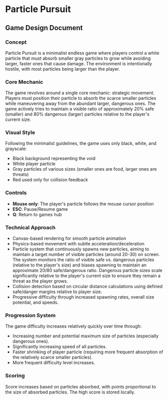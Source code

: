 # Particle Pursuit

## Game Design Document

### Concept
Particle Pursuit is a minimalist endless game where players control a white particle that must absorb smaller gray particles to grow while avoiding larger, faster ones that cause damage. The environment is intentionally hostile, with most particles being larger than the player.

### Core Mechanic
The game revolves around a single core mechanic: strategic movement. Players must position their particle to absorb the scarce smaller particles while maneuvering away from the abundant larger, dangerous ones. The game actively tries to maintain a visible ratio of approximately 20% safe (smaller) and 80% dangerous (larger) particles relative to the player's current size.

### Visual Style
Following the minimalist guidelines, the game uses only black, white, and grayscale:
- Black background representing the void
- White player particle
- Gray particles of various sizes (smaller ones are food, larger ones are threats)
- Red used only for collision feedback

### Controls
- **Mouse only**: The player's particle follows the mouse cursor position
- **ESC**: Pause/Resume game
- **Q**: Return to games hub

### Technical Approach
- Canvas-based rendering for smooth particle animation
- Physics-based movement with subtle acceleration/deceleration
- Particle system that continuously spawns new particles, aiming to maintain a target number of visible particles (around 20-30) on screen. The system monitors the ratio of visible safe vs. dangerous particles (relative to the player's size) and biases spawning to maintain an approximate 20/80 safe/dangerous ratio. Dangerous particle sizes scale significantly relative to the player's current size to ensure they remain a threat as the player grows.
- Collision detection based on circular distance calculations using defined safe/danger margins relative to player size.
- Progressive difficulty through increased spawning rates, overall size potential, and speeds.

### Progression System
The game difficulty increases relatively quickly over time through:
- Increasing number and potential maximum size of particles (especially dangerous ones).
- Significantly increasing speed of all particles.
- Faster shrinking of player particle (requiring more frequent absorption of the relatively scarce smaller particles).
- More frequent difficulty level increases.

### Scoring
Score increases based on particles absorbed, with points proportional to the size of absorbed particles. The high score is stored locally.

